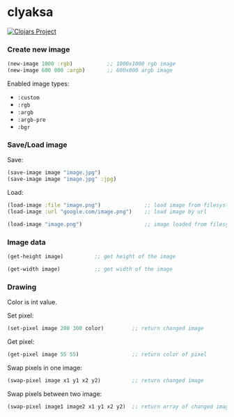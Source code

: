 # clyaksa

[![Clojars Project](https://img.shields.io/clojars/v/com.vssekorin/clyaksa.svg)](https://clojars.org/com.vssekorin/clyaksa)

### Create new image

```clojure
(new-image 1000 :rgb)           ;; 1000x1000 rgb image
(new-image 600 800 :argb)       ;; 600x800 argb image
```

Enabled image types:

- `:custom`
- `:rgb`
- `:argb`
- `:argb-pre`
- `:bgr`

### Save/Load image

Save:
```clojure
(save-image image "image.jpg")
(save-image image "image.jpg" :jpg)
```

Load:
```clojure
(load-image :file "image.png")              ;; load image from filesystem
(load-image :url "google.com/image.png")    ;; load image by url

(load-image "image.png")                    ;; image loaded from filesystem by default
```

### Image data

```clojure
(get-height image)          ;; get height of the image
```
```clojure
(get-width image)           ;; get width of the image
```

### Drawing

Color is int value.

Set pixel:
```clojure
(set-pixel image 200 300 color)         ;; return changed image
```

Get pixel:
```clojure
(get-pixel image 55 55)                 ;; return color of pixel
```

Swap pixels in one image:
```clojure
(swap-pixel image x1 y1 x2 y2)          ;; return changed image
```

Swap pixels between two image:
```clojure
(swap-pixel image1 image2 x1 y1 x2 y2)  ;; return array of changed images: [image1 image2]
```
